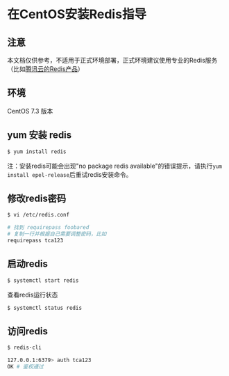 # 在CentOS安装Redis指导
## 注意
本文档仅供参考，不适用于正式环境部署，正式环境建议使用专业的Redis服务（比如[腾讯云的Redis产品](https://cloud.tencent.com/product/crs)）

## 环境
CentOS 7.3 版本

## yum 安装 redis
```bash
$ yum install redis
```
注：安装redis可能会出现"no package redis available"的错误提示，请执行``yum install epel-release``后重试redis安装命令。

## 修改redis密码
```bash
$ vi /etc/redis.conf

# 找到 requirepass foobared
# 复制一行并根据自己需要调整密码，比如
requirepass tca123
```

## 启动redis

```bash
$ systemctl start redis
```

查看redis运行状态
```bash
$ systemctl status redis
```

## 访问redis
```bash
$ redis-cli

127.0.0.1:6379> auth tca123
OK # 鉴权通过
```
